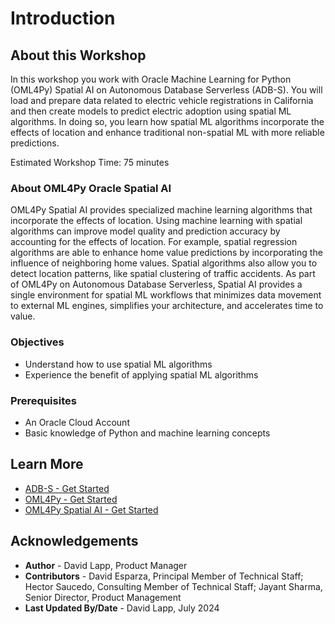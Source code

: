 # Introduction

## About this Workshop

In this workshop you work with Oracle Machine Learning for Python (OML4Py) Spatial AI on Autonomous Database Serverless (ADB-S). You will load and prepare data related to electric vehicle registrations in California and then create models to predict electric adoption using spatial ML algorithms.  In doing so, you learn how spatial ML algorithms incorporate the effects of location and enhance traditional non-spatial ML with more reliable predictions.

Estimated Workshop Time: 75 minutes

### About OML4Py Oracle Spatial AI

OML4Py Spatial AI provides specialized machine learning algorithms that incorporate the effects of location. Using machine learning with spatial algorithms can improve model quality and prediction accuracy by accounting for the effects of location. For example, spatial regression algorithms are able to enhance home value predictions by incorporating the influence of neighboring home values. Spatial algorithms also allow you to detect location patterns, like spatial clustering of traffic accidents. As part of OML4Py on Autonomous Database Serverless, Spatial AI provides  a single environment for spatial ML workflows that minimizes data movement to external ML engines, simplifies your architecture, and accelerates time to value. 


### Objectives

- Understand how to use spatial ML algorithms
- Experience the benefit of applying spatial ML algorithms 


### Prerequisites

- An Oracle Cloud Account
- Basic knowledge of Python and machine learning concepts

## Learn More

* [ADB-S - Get Started](https://docs.oracle.com/en/cloud/paas/autonomous-database/serverless/index.html)
* [OML4Py - Get Started](https://docs.oracle.com/en/database/oracle/machine-learning/oml4py/2/)
* [OML4Py Spatial AI - Get Started](https://docs.oracle.com/en/cloud/paas/autonomous-database/serverless/spatial-ai.html)

## Acknowledgements

- **Author** - David Lapp, Product Manager
- **Contributors** - David Esparza, Principal Member of Technical Staff; Hector Saucedo, Consulting Member of Technical Staff; Jayant Sharma, Senior Director, Product Management
- **Last Updated By/Date** - David Lapp, July 2024
